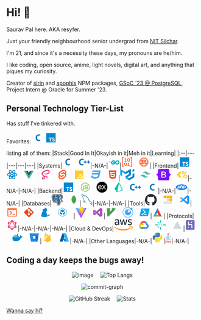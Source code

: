 <!-- # 👋 Hullo! resyfer here!</i>

[![Badge](https://cp-logo.vercel.app/codechef/resyfer?logo=true)](https://www.codechef.com/users/resyfer) [![Badge](https://cp-logo.vercel.app/codeforces/resyfer?logo=true)](https://codeforces.com/profile/resyfer) ![visitors](https://visitor-badge.glitch.me/badge?page_id=resyfer.resyfer)

Let's see . . . um, 20, his/him, a coder by passion.<br/>
I'm a Go/C++ and MEVN/MERN developer and I like Linux. I use Fedora btw :)
<br>

<img src="https://github-readme-activity-graph.cyclic.app/graph?username=resyfer&theme=react-dark&line=4722df&color=efefef&bg_color=2A2D32&custom_title=Me%20Doing%20What%20I%20Do&hide_border=true" alt="My commit graph didn't load :( properly"/>

## Stuff-I-Know Tier List

Ever seen a tier-list on a Github profile? Well, here's one on my skill level:
<br>

<div align="left" width=100%>
S&emsp;👉&emsp;
<img title="Go" height="30" src="./img/go.svg">&nbsp;
<img title="C++" height="30" src="./img/cpp.svg">&nbsp;
<img title="React" height="30" src="./img/reactjs.svg">&nbsp;
<img title="JavaScript" height="30" src="./img/javascript.svg">&nbsp;
<img title="Syntactically Awesome Style Sheets (Sass)" height="30" src="./img/sass.svg">&nbsp;
<img title="NodeJS" height="30" src="./img/nodejs.svg">&nbsp;
<img title="GraphQL" height="30" src="./img/graphql.svg">&nbsp;
<img title="TypeScript" height="30" src="./img/typescript.svg">&nbsp;
<img title="MongoDB" height="30" src="./img/mongodb.svg">&nbsp;
<img title="Apollo Server, React and Vue Clients for GraphQl" height="30" src="./img/apollo.svg">&nbsp;
<img title="CSS 3" height="30" src="./img/css.svg">&nbsp;
</div>
<br/>
<div align="left" width=100%>
A&emsp;👉&emsp;
<img title="Python 3" height="30" src="./img/python.svg">&nbsp;
<img title="Rust" height="30" src="./img/rust.svg">&nbsp;
<img title="Vue 3" height="30" src="./img/vue.svg">&nbsp;
<img title="C" height="30" src="./img/c.svg">&nbsp;
<img title="HTML 5" height="30" src="./img/html.svg">&nbsp;
<img title="EJS" height="30" src="./img/ejs.svg">&nbsp;
<img title="Material UI" height="30" src="./img/materialui.svg">&nbsp;
</div>
<br/>
<div align="left" width=100%>
B&emsp;👉&emsp;
<img title="Bash and Fish Script" height="30" src="./img/console.svg">&nbsp;
<img title="Git" height="30" src="./img/git.svg">&nbsp;
<img title="Vim & NeoVim" height="30" src="./img/vim.svg">&nbsp;
<img title="Yarn 1" height="30" src="./img/yarn.svg">&nbsp;
<img title="Tailwind CSS" height="30" src="./img/tailwindcss.svg">&nbsp;
</div>
<br/>
<div align="left" width=100%>
C&emsp;👉&emsp;
<img title="PHP 7" height="30" src="./img/php.svg">&nbsp;
<img title="Bootstrap 5" height="30" src="./img/bootstrap5.svg">&nbsp;
</div>
<br/>
<div align="left" width=100%>
D&emsp;👉&emsp;
<img title="Heroku" height="30" src="./img/heroku.svg">&nbsp;
<img title="Webpack" height="30" src="./img/webpack.svg">&nbsp;
<img title="AutoHotKey (AHK)" height="30" src="./img/autohotkey.svg">&nbsp;
</div>
<br>

## VSCode a day keeps the bugs away

<div align="center" width=100%>
  
  | <img height="150" src="https://github-readme-stats.vercel.app/api/top-langs/?username=resyfer&&langs_count=10&theme=synthwave&layout=compact"> | <img height="150" src="https://github-readme-stats.vercel.app/api?username=resyfer&count_private=t&hide=stars&theme=synthwave"> |
  |---|---|

</div>

## Wanna Say Hi?

Contact me here:&emsp;<a title="Gmail" href="https://mail.google.com/mail/u/0/?view=cm&fs=1&to=resyfer.dev@gmail.com&tf=1"><img height="30" src="./img/gmail.svg"></a>

## Extra Info

- <strong>My hobbies</strong>: Welp...coding, anime, light novels, digital drawing and exploring Linux. Ig that's it ¯\\_(ツ)_/¯
- <strong>What I'm learning</strong>: Rust, Go, DSA, MEVN and being a better developer in general
 -->
 
# Hi! 👋
Saurav Pal here. AKA resyfer.
 
Just your friendly neighbourhood senior undergrad from [NIT Silchar](http://nits.ac.in/).
 
I'm 21, and since it's a necessity these days, my pronouns are he/him.
 
I like coding, open source, anime, light novels, digital art, and anything that piques my curiosity.
 
Creator of [sirin](https://www.npmjs.com/package/sirin) and [apophis](https://www.npmjs.com/package/apophis) NPM packages, [GSoC '23 @ PostgreSQL](https://summerofcode.withgoogle.com/programs/2023/projects/Djrl5w5B), Project Intern @ Oracle for Summer '23.

## Personal Technology Tier-List

Has stuff I've tinkered with.

Favorites: <img title="C" height="30" src="./img/c.svg">&nbsp;<img title="TypeScript" height="30" src="./img/typescript.svg">

listing all of them:
|Stack|Good In It|Okayish in it|Meh in it|Learning|
|:--|---|---|---|---|
|Systems|<img title="C" height="30" src="./img/c.svg">&emsp;<img title="C++" height="30" src="./img/cpp.svg">|-N/A-|<img title="Go" height="30" src="./img/go.svg">|<img title="Assembly" height="30" src="./img/assembly.svg">&emsp;<img title="Rust" height="30" src="./img/rust.svg">|
|Frontend|<img title="TypeScript" height="30" src="./img/typescript.svg">&emsp;<img title="React" height="30" src="./img/reactjs.svg">&emsp;<img title="Vue 3" height="30" src="./img/vue.svg">&emsp;<img title="Syntactically Awesome Style Sheets (Sass)" height="30" src="./img/sass.svg">&emsp;<img title="Svelte" height="30" src="./img/svelte.svg">&emsp;<img title="JavaScript" height="30" src="./img/javascript.svg">&emsp;<img title="CSS 3" height="30" src="./img/css.svg">&emsp;<img title="HTML 5" height="30" src="./img/html.svg">|<img title="Material UI" height="30" src="./img/materialui.svg">&emsp;<img title="Tailwind CSS" height="30" src="./img/tailwindcss.svg">&emsp;<img title="Bootstrap 5" height="30" src="./img/bootstrap5.svg">&emsp;<img title="EJS" height="30" src="./img/ejs.svg">|-N/A-|-N/A-|
|Backend|<img title="TypeScript" height="30" src="./img/typescript.svg">&emsp;<img title="NodeJS" height="30" src="./img/nodejs.svg">&emsp;<img title="ExpressJS" height="30" src="./img/express.svg">&emsp;<img title="Prisma" height="30" src="./img/prisma.svg">&emsp;<img title="C++" height="30" src="./img/cpp.svg">&emsp;<img title="C" height="30" src="./img/c.svg">|-N/A-|<img title="PHP 7" height="30" src="./img/php.svg">|-N/A-|
|Databases|<img title="PostgreSQL" height="30" src="./img/postgresql.svg">&emsp;<img title="MongoDB" height="30" src="./img/mongodb.svg">|<img title="MySQL" height="30" src="./img/mysql.svg">|-N/A-|-N/A-|
|Tools|<img title="GitHub" height="30" src="./img/github.svg">&emsp;<img title="PNPM" height="30" src="./img/pnpm.svg">&emsp;<img title="Visual Studio Code" height="30" src="./img/vscode.svg">|<img title="Bash and Fish Script" height="30" src="./img/console.svg">&emsp;<img title="Git" height="30" src="./img/git.svg">&emsp;<img title="Yarn 1" height="30" src="./img/yarn.svg">&emsp;<img title="Webpack" height="30" src="./img/webpack.svg">&emsp;|<img title="Vite" height="30" src="./img/vite.svg">&emsp;<img title="Visual Studio" height="30" src="./img/visualstudio.svg">|<img title="Vim & NeoVim" height="30" src="./img/vim.svg">&emsp;<img title="Lua" height="30" src="./img/lua.svg">&emsp;<img title="Powershell" height="30" src="./img/powershell.svg">|<img title="CMake" height="30" src="./img/cmake.svg">|
|Protocols|<img title="GraphQL" height="30" src="./img/graphql.svg">|-N/A-|-N/A-|-N/A-|
|Cloud & DevOps|<img title="Amazon Web Services (AWS)" height="30" src="./img/aws.svg">&emsp;<img title="Google Cloud Platform (gcp)" height="30" src="./img/gcp.svg">&emsp;<img title="Netlify" height="30" src="./img/netlify.svg">&emsp;<img title="Vercel" height="30" src="./img/vercel.svg">|<img title="Heroku" height="30" src="./img/heroku.svg">&emsp;<img title="Docker & Docker Compose" height="30" src="./img/docker.svg">&emsp;<img title="BitBucket" height="30" src="./img/bitbucket.svg">|<img title="Firebase" height="30" src="./img/firebase.svg">&emsp;<img title="Azure" height="30" src="./img/azure.svg">|-N/A-|
|Other Languages|-N/A-|<img title="Python 3" height="30" src="./img/python.svg">|<img title="Java" height="30" src="./img/java.svg">|-N/A-|

## Coding a day keeps the bugs away!
 
<div align="center" width=100%>

![image](https://github.com/resyfer/resyfer/assets/74897008/d31519ad-4c69-45cb-a915-12b9ca0b007b)&emsp;
![Top Langs](https://github-readme-stats.vercel.app/api/top-langs/?username=resyfer&layout=donut&theme=radical&langs_count=8)

![commit-graph](https://github-readme-activity-graph.vercel.app/graph?username=resyfer&theme=react-dark&area=true)

![GitHub Streak](https://streak-stats.demolab.com?user=resyfer&theme=react&border_radius=10&date_format=M%20j%5B%2C%20Y%5D)&emsp;
![Stats](https://github-readme-stats.vercel.app/api?username=resyfer&theme=radical&show_icons=true)
  
</div>

[Wanna say hi?](https://mail.google.com/mail/u/0/?view=cm&fs=1&to=resyfer.dev@gmail.com&tf=1)
